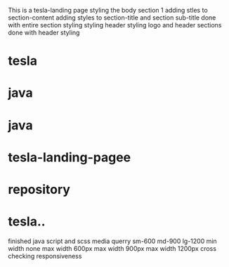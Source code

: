 This is a tesla-landing page
styling the body section 1
adding stles to section-content
adding styles to section-title and section sub-title
done with entire section styling
styling header
styling logo and header sections
done with header styling

# tesla
# java
# java
# tesla-landing-pagee
# repository

# tesla..
finished java script and scss
media querry 
sm-600
md-900
lg-1200
min width none
max width 600px
max width 900px
max width 1200px
cross checking responsiveness
